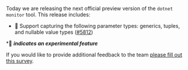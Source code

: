 Today we are releasing the next official preview version of the `dotnet monitor` tool. This release includes:

- 🔬 Support capturing the following parameter types: generics, tuples, and nullable value types ([#5812](https://github.com/dotnet/dotnet-monitor/pull/5812))

\*🔬 **_indicates an experimental feature_**

If you would like to provide additional feedback to the team [please fill out this survey](https://aka.ms/dotnet-monitor-survey?src=rn).